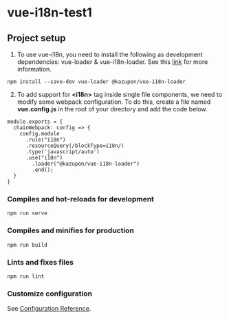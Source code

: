 # vue-i18n-test1

## Project setup
1. To use vue-i18n, you need to install the following as development dependencies: vue-loader & vue-i18n-loader. See this [link][install] for more information.
  ```
  npm install --save-dev vue-loader @kazupon/vue-i18n-loader
  ```
  
2. To add support for **\<i18n\>** tag inside single file components, we need to modify some webpack configuration. To do this, create a file named **vue.config.js** in the root of your directory and add the code below.
  ```
  module.exports = {
    chainWebpack: config => {
      config.module
        .rule("i18n")
        .resourceQuery(/blockType=i18n/)
        .type('javascript/auto')
        .use("i18n")
          .loader("@kazupon/vue-i18n-loader")
          .end();
    }
  }
  ```

### Compiles and hot-reloads for development
```
npm run serve
```

### Compiles and minifies for production
```
npm run build
```

### Lints and fixes files
```
npm run lint
```

### Customize configuration
See [Configuration Reference](https://cli.vuejs.org/config/).

[install]: https://kazupon.github.io/vue-i18n/guide/sfc.html#installing-vue-i18n-loader
